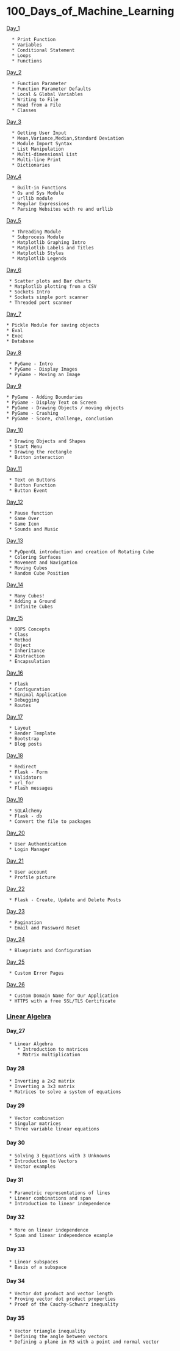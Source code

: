 # 100_Days_of_Machine_Learning

[Day_1](Day_001.md)
```
  * Print Function
  * Variables
  * Conditional Statement
  * Loops
  * Functions
```
[Day_2](Day_002.ipynb)
```
  * Function Parameter
  * Function Parameter Defaults
  * Local & Global Variables
  * Writing to File
  * Read from a File
  * Classes
```
[Day_3](Day_003.ipynb)
```
  * Getting User Input
  * Mean,Variance,Median,Standard Deviation
  * Module Import Syntax
  * List Manipulation
  * Multi-dimensional List
  * Multi-line Print
  * Dictionaries
```
[Day_4](Day_004.ipynb)
```
  * Built-in Functions
  * Os and Sys Module
  * urllib module
  * Regular Expressions
  * Parsing Websites with re and urllib
```
[Day_5](Day_005.ipynb)
```
  * Threading Module
  * Subprocess Module
  * Matplotlib Graphing Intro
  * Matplotlib Labels and Titles
  * Matplotlib Styles
  * Matplotlib Legends
```
[Day_6](Day_006.ipynb)
```
 * Scatter plots and Bar charts
 * Matplotlib plotting from a CSV
 * Sockets Intro
 * Sockets simple port scanner
 * Threaded port scanner
```
[Day_7](Day_007.ipynb)
```
* Pickle Module for saving objects
* Eval
* Exec
* Database
```
[Day_8](Day_008.ipynb)
```
 * PyGame - Intro
 * PyGame - Display Images
 * PyGame - Moving an Image
 ```
 [Day_9](Day_009.ipynb)
 ```
 * PyGame - Adding Boundaries
 * PyGame - Display Text on Screen
 * PyGame - Drawing Objects / moving objects
 * PyGame - Crashing
 * PyGame - Score, challenge, conclusion
 ```
[Day_10](Day_010.ipynb)
```
 * Drawing Objects and Shapes
 * Start Menu
 * Drawing the rectangle
 * Button interaction
```
[Day_11](Day_011.ipynb)
```
 * Text on Buttons
 * Button Function
 * Button Event
```
[Day_12](Day_012.ipynb)
```
 * Pause function 
 * Game Over
 * Game Icon
 * Sounds and Music
```
[Day_13](Day_013.ipynb)
```
 * PyOpenGL introduction and creation of Rotating Cube
 * Coloring Surfaces
 * Movement and Navigation
 * Moving Cubes
 * Random Cube Position
```
[Day_14](Day_014.ipynb)
```
 * Many Cubes!
 * Adding a Ground
 * Infinite Cubes
```
[Day_15](Day_015.ipynb)
```
 * OOPS Concepts
 * Class
 * Method
 * Object
 * Inheritance
 * Abstraction
 * Encapsulation
```
[Day_16](Day_016.py)
```
 * Flask
 * Configuration
 * Minimal Application
 * Debugging
 * Routes
```
[Day_17](Day_017)
```
 * Layout 
 * Render Template
 * Bootstrap
 * Blog posts
```
[Day_18](Day_018)
```
 * Redirect
 * Flask - Form
 * Validators
 * url_for
 * Flash messages
```
[Day_19](Day_019)
```
 * SQLAlchemy 
 * Flask - db
 * Convert the file to packages
```
[Day_20](Day_020)
```
 * User Authentication
 * Login Manager

```
[Day_21](Day_021)

```
 * User account
 * Profile picture
```
[Day_22](Day_022)
```
 * Flask - Create, Update and Delete Posts
```
[Day_23](Day_023)
```
 * Pagination
 * Email and Password Reset
```
[Day_24](Day_024)
```
 * Blueprints and Configuration
```
[Day_25](Day_025)
```
 * Custom Error Pages
```
[Day_26](Day_025)
```
 * Custom Domain Name for Our Application
 * HTTPS with a free SSL/TLS Certificate
```

### [Linear Algebra](https://www.youtube.com/watch?v=xyAuNHPsq-g&list=PLFD0EB975BA0CC1E0&index)

#### Day_27
```
 * Linear Algebra
    * Introduction to matrices
    * Matrix multiplication 
```
#### Day 28
```
 * Inverting a 2x2 matrix 
 * Inverting a 3x3 matrix
 * Matrices to solve a system of equations
```
#### Day 29
```
 * Vector combination
 * Singular matrices
 * Three variable linear equations
```
#### Day 30
```
 * Solving 3 Equations with 3 Unknowns
 * Introduction to Vectors
 * Vector examples
```
#### Day 31
```
 * Parametric representations of lines
 * Linear combinations and span
 * Introduction to linear independence
```
#### Day 32
```
 * More on linear independence 
 * Span and linear independence example 
```
#### Day 33
```
 * Linear subspaces 
 * Basis of a subspace 
```
#### Day 34
```
 * Vector dot product and vector length
 * Proving vector dot product properties
 * Proof of the Cauchy-Schwarz inequality
```
#### Day 35
```
 * Vector triangle inequality 
 * Defining the angle between vectors 
 * Defining a plane in R3 with a point and normal vector 
```
